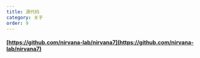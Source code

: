 ```yaml
---
title: 源代码
category: 关于
order: 9
---
```


#### [https://github.com/nirvana-lab/nirvana7](https://github.com/nirvana-lab/nirvana7)


